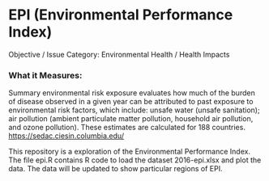 # EPI (Environmental Performance Index)
Objective / Issue Category: Environmental Health / Health Impacts

### What it Measures: <br>
Summary environmental risk exposure evaluates how much of the
burden of disease observed in a given year can be attributed to past exposure to
environmental risk factors, which include: unsafe water (unsafe sanitation); air pollution
(ambient particulate matter pollution, household air pollution, and ozone pollution).
These estimates are calculated for 188 countries. https://sedac.ciesin.columbia.edu/

This repository is a exploration of the Environmental Performance Index.
The file epi.R contains R code to load the dataset 2016-epi.xlsx and plot the data.
The data will be updated to show particular regions of EPI.
